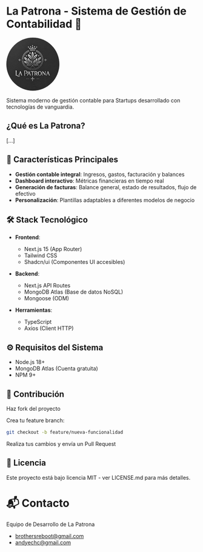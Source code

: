 # La Patrona - Sistema de Gestión de Contabilidad 💼

<img src="./public/logo.jpg" width="140px" style="border-radius:100%"/><!-- Agrega un banner si lo tienes -->

Sistema moderno de gestión contable para Startups desarrollado con tecnologías de vanguardia.

## ¿Qué es La Patrona?
[...]

## 🚀 Características Principales

- **Gestión contable integral**: Ingresos, gastos, facturación y balances
- **Dashboard interactivo**: Métricas financieras en tiempo real
- **Generación de facturas**: Balance general, estado de resultados, flujo de efectivo
- **Personalización**: Plantillas adaptables a diferentes modelos de negocio

## 🛠 Stack Tecnológico

- **Frontend**: 
  - Next.js 15 (App Router)
  - Tailwind CSS
  - Shadcn/ui (Componentes UI accesibles)

- **Backend**:
  - Next.js API Routes
  - MongoDB Atlas (Base de datos NoSQL)
  - Mongoose (ODM)

- **Herramientas**:
  - TypeScript
  - Axios (Client HTTP)

## ⚙️ Requisitos del Sistema

- Node.js 18+
- MongoDB Atlas (Cuenta gratuita)
- NPM 9+


## 🤝 Contribución
Haz fork del proyecto

Crea tu feature branch:

``` bash
git checkout -b feature/nueva-funcionalidad
```
Realiza tus cambios y envía un Pull Request

## 📄 Licencia
Este proyecto está bajo licencia MIT - ver LICENSE.md para más detalles.

# 📬 Contacto
Equipo de Desarrollo de La Patrona
- brothersreboot@gmail.com
- andyechc@gmail.com